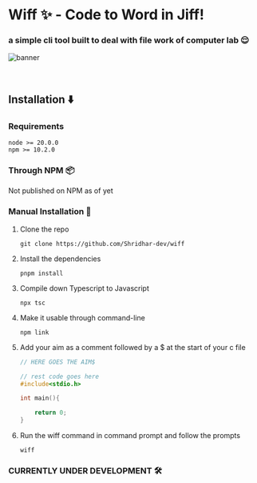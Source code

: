 # Wiff ✨ - Code to Word in Jiff! 
### a simple cli tool built to deal with file work of computer lab 😌

![banner](https://res.cloudinary.com/dnwckxyyr/image/upload/v1708715673/shuaqkjmmpltbmj1sasq.png)



<br/>

## Installation ⬇️

### Requirements 

```shell
node >= 20.0.0
npm >= 10.2.0
```

### Through NPM 📦
Not published on NPM as of yet

### Manual Installation 💪
1. Clone the repo
    ```shell
    git clone https://github.com/Shridhar-dev/wiff
    ``` 
2. Install the dependencies
    ```shell
    pnpm install
    ```
3. Compile down Typescript to Javascript 
    ```shell
    npx tsc
    ``` 
4. Make it usable through command-line
    ```shell
    npm link
    ```
5. Add your aim as a comment followed by a $ at the start of your c file

    ```c
    // HERE GOES THE AIM$

    // rest code goes here
    #include<stdio.h>

    int main(){

        return 0;
    }
    ```  

6. Run the wiff command in command prompt and follow the prompts

    ```shell
    wiff
    ``` 

### **CURRENTLY UNDER DEVELOPMENT** 🛠️

